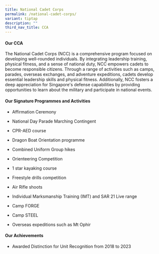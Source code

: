 ```yaml
---
title: National Cadet Corps
permalink: /national-cadet-corps/
variant: tiptap
description: ""
third_nav_title: CCA
---
```

<h4><strong>Our CCA</strong></h4>
<p>The National Cadet Corps (NCC) is a comprehensive program focused on developing
well-rounded individuals. By integrating leadership training, physical
fitness, and a sense of national duty, NCC empowers cadets to become responsible
citizens. Through a range of activities such as camps, parades, overseas
exchanges, and adventure expeditions, cadets develop essential leadership
skills and physical fitness. Additionally, NCC fosters a deep appreciation
for Singapore's defense capabilities by providing opportunities to learn
about the military and participate in national events.</p>
<h4><strong>Our Signature Programmes and Activities</strong></h4>
<ul data-tight="true" class="tight">
<li>
<p>Affirmation Ceremony</p>
</li>
<li>
<p>National Day Parade Marching Contingent</p>
</li>
<li>
<p>CPR-AED course</p>
</li>
<li>
<p>Dragon Boat Orientation programme</p>
</li>
<li>
<p>Combined Uniform Group hikes</p>
</li>
<li>
<p>Orienteering Competition</p>
</li>
<li>
<p>1 star kayaking course</p>
</li>
<li>
<p>Freestyle drills competition</p>
</li>
<li>
<p>Air Rifle shoots</p>
</li>
<li>
<p>Individual Marksmanship Training (IMT) and SAR 21 Live range</p>
</li>
<li>
<p>Camp FORGE</p>
</li>
<li>
<p>Camp STEEL</p>
</li>
<li>
<p>Overseas expeditions such as Mt Ophir</p>
</li>
</ul>
<h4><strong>Our Achievements</strong></h4>
<ul data-tight="true" class="tight">
<li>
<p>Awarded Distinction for Unit Recognition from 2018 to 2023</p>
</li>
</ul>
<p></p>